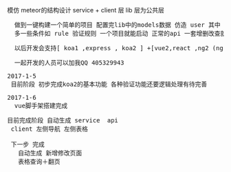 模仿 meteor的结构设计
service + client 层
lib 层为公共层
<pre>
  做到一键构建一个简单的项目 配置完lib中的models数据 仿造 user 其中 model 是必须有的 字段和mongoose的字段差不多
  多一些条件如 rule 验证规则 一个项目就能启动 正常的api 一套增删改查就完成了
</pre>
<pre>
  以后开发会支持[ koa1 ,express , koa2 ] +[vue2,react ,ng2 (ng1 ，backbone就不支持了 ,ng1,jq对于同构支持不是很好)] +[elasticsearch,solr]
</pre>
<pre>
  一起开发的人员可以加我QQ 405329943
</pre>
<pre>
2017-1-5
 目前阶段 初步完成koa2的基本功能 各种验证功能还要逻辑处理有待完善
</pre>
<pre>
2017-1-6
  vue脚手架搭建完成
</pre>
<pre>
目前完成阶段 自动生成 service  api
 client 左侧导航 左侧表格 

 下一步 完成 
   自动生成 新增修改页面
   表格查询＋翻页 
 
</pre>


